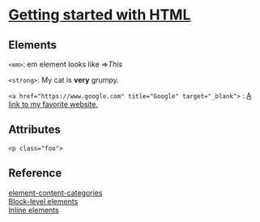 # [Getting started with HTML](https://developer.mozilla.org/en-US/docs/Learn/HTML/Introduction_to_HTML/Getting_started#anatomy_of_an_html_element)

## Elements

`<em>`: em element looks like =><em>This</em>

`<strong>`: My cat is <strong>very</strong> grumpy.

`<a href="https://www.google.com" title="Google" target="_blank">` : <a href="https://www.google.com" title="Google" target="_blank">A link to my favorite website.</a>

## Attributes

`<p class="foo">`

## Reference

[element-content-categories](https://html.spec.whatwg.org/multipage/indices.html#element-content-categories) <br>
[Block-level elements](https://developer.mozilla.org/en-US/docs/Web/HTML/Block-level_elements) <br>
[Inline elements](https://developer.mozilla.org/en-US/docs/Web/HTML/Inline_elements) <br>
